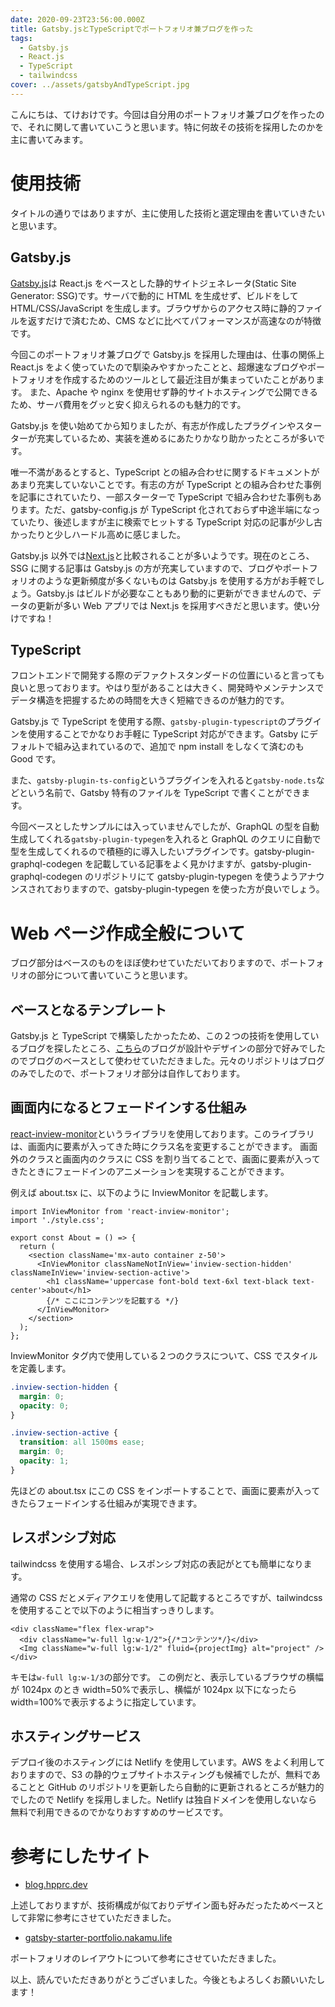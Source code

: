 ```yaml
---
date: 2020-09-23T23:56:00.000Z
title: Gatsby.jsとTypeScriptでポートフォリオ兼ブログを作った
tags:
  - Gatsby.js
  - React.js
  - TypeScript
  - tailwindcss
cover: ../assets/gatsbyAndTypeScript.jpg
---
```


こんにちは、てけおけです。今回は自分用のポートフォリオ兼ブログを作ったので、それに関して書いていこうと思います。特に何故その技術を採用したのかを主に書いてみます。

# 使用技術

タイトルの通りではありますが、主に使用した技術と選定理由を書いていきたいと思います。

## Gatsby.js

[Gatsby.js](https://www.gatsbyjs.com/)は React.js をベースとした静的サイトジェネレータ(Static Site Generator: SSG)です。サーバで動的に HTML を生成せず、ビルドをして HTML/CSS/JavaScript を生成します。ブラウザからのアクセス時に静的ファイルを返すだけで済むため、CMS などに比べてパフォーマンスが高速なのが特徴です。

今回このポートフォリオ兼ブログで Gatsby.js を採用した理由は、仕事の関係上 React.js をよく使っていたので馴染みやすかったことと、超爆速なブログやポートフォリオを作成するためのツールとして最近注目が集まっていたことがあります。
また、Apache や nginx を使用せず静的サイトホスティングで公開できるため、サーバ費用をグッと安く抑えられるのも魅力的です。

Gatsby.js を使い始めてから知りましたが、有志が作成したプラグインやスターターが充実しているため、実装を進めるにあたりかなり助かったところが多いです。

唯一不満があるとすると、TypeScript との組み合わせに関するドキュメントがあまり充実していないことです。有志の方が TypeScript との組み合わせた事例を記事にされていたり、一部スターターで TypeScript で組み合わせた事例もあります。ただ、gatsby-config.js が TypeScript 化されておらず中途半端になっていたり、後述しますが主に検索でヒットする TypeScript 対応の記事が少し古かったりと少しハードル高めに感じました。

Gatsby.js 以外では[Next.js](https://nextjs.org/)と比較されることが多いようです。現在のところ、SSG に関する記事は Gatsby.js の方が充実していますので、ブログやポートフォリオのような更新頻度が多くないものは Gatsby.js を使用する方がお手軽でしょう。Gatsby.js はビルドが必要なこともあり動的に更新ができませんので、データの更新が多い Web アプリでは Next.js を採用すべきだと思います。使い分けですね！

## TypeScript

フロントエンドで開発する際のデファクトスタンダードの位置にいると言っても良いと思っております。やはり型があることは大きく、開発時やメンテナンスでデータ構造を把握するための時間を大きく短縮できるのが魅力的です。

Gatsby.js で TypeScript を使用する際、`gatsby-plugin-typescript`のプラグインを使用することでかなりお手軽に TypeScript 対応ができます。Gatsby にデフォルトで組み込まれているので、追加で npm install をしなくて済むのも Good です。

また、`gatsby-plugin-ts-config`というプラグインを入れると`gatsby-node.ts`などという名前で、Gatsby 特有のファイルを TypeScript で書くことができます。

今回ベースとしたサンプルには入っていませんでしたが、GraphQL の型を自動生成してくれる`gatsby-plugin-typegen`を入れると GraphQL のクエリに自動で型を生成してくれるので積極的に導入したいプラグインです。gatsby-plugin-graphql-codegen を記載している記事をよく見かけますが、gatsby-plugin-graphql-codegen のリポジトリにて gatsby-plugin-typegen を使うようアナウンスされておりますので、gatsby-plugin-typegen を使った方が良いでしょう。

# Web ページ作成全般について

ブログ部分はベースのものをほぼ使わせていただいておりますので、ポートフォリオの部分について書いていこうと思います。

## ベースとなるテンプレート

Gatsby.js と TypeScript で構築したかったため、この２つの技術を使用しているブログを探したところ、[こちら](https://blog.hpprc.dev)のブログが設計やデザインの部分で好みでしたのでブログのベースとして使わせていただきました。元々のリポジトリはブログのみでしたので、ポートフォリオ部分は自作しております。

## 画面内になるとフェードインする仕組み

[react-inview-monitor](https://github.com/snipsco/react-inview-monitor)というライブラリを使用しております。このライブラリは、画面内に要素が入ってきた時にクラス名を変更することができます。
画面外のクラスと画面内のクラスに CSS を割り当てることで、画面に要素が入ってきたときにフェードインのアニメーションを実現することができます。

例えば about.tsx に、以下のように InviewMonitor を記載します。

```tsx:title=about.tsx
import InViewMonitor from 'react-inview-monitor';
import './style.css';

export const About = () => {
  return (
    <section className='mx-auto container z-50'>
      <InViewMonitor classNameNotInView='inview-section-hidden' classNameInView='inview-section-active'>
        <h1 className='uppercase font-bold text-6xl text-black text-center'>about</h1>
        {/* ここにコンテンツを記載する */}
      </InViewMonitor>
    </section>
  );
};
```

InviewMonitor タグ内で使用している２つのクラスについて、CSS でスタイルを定義します。

```css:title=style.css
.inview-section-hidden {
  margin: 0;
  opacity: 0;
}

.inview-section-active {
  transition: all 1500ms ease;
  margin: 0;
  opacity: 1;
}
```

先ほどの about.tsx にこの CSS をインポートすることで、画面に要素が入ってきたらフェードインする仕組みが実現できます。

## レスポンシブ対応

tailwindcss を使用する場合、レスポンシブ対応の表記がとても簡単になります。

通常の CSS だとメディアクエリを使用して記載するところですが、tailwindcss を使用することで以下のように相当すっきりします。

```
<div className="flex flex-wrap">
  <div className="w-full lg:w-1/2">{/*コンテンツ*/}</div>
  <Img className="w-full lg:w-1/2" fluid={projectImg} alt="project" />
</div>
```

キモは`w-full lg:w-1/3`の部分です。
この例だと、表示しているブラウザの横幅が 1024px のとき width=50%で表示し、横幅が 1024px 以下になったら width=100%で表示するように指定しています。

## ホスティングサービス

デプロイ後のホスティングには Netlify を使用しています。AWS をよく利用しておりますので、S3 の静的ウェブサイトホスティングも候補でしたが、無料であることと GitHub のリポジトリを更新したら自動的に更新されるところが魅力的でしたので Netlify を採用しました。Netlify は独自ドメインを使用しないなら無料で利用できるのでかなりおすすめのサービスです。

<!--
## 使用しているプラグイン

- gatsby-plugin-mdx

マークダウンを拡張した MDX ファイルを使用し、マークダウンの中で import 文が使えたり、コンポーネントが使えるようにするためのプラグインです。このプラグイン単体を使うというより、以下のプラグインを使うために入れているといった感じです。

- gatsby-remark-autolink-headers

マークダウンで記載したで記載した見出し要素は通常そのまま HTML に変換されるだけですが、このプラグインを導入すると変換する際に id 属性を入れてくれます。

- gatsby-remark-external-links

-->

# 参考にしたサイト

- [blog.hpprc.dev](https://blog.hpprc.dev)

上述しておりますが、技術構成が似ておりデザイン面も好みだったためベースとして非常に参考にさせていただきました。

- [gatsby-starter-portfolio.nakamu.life](https://gatsby-starter-portfolio.nakamu.life)

ポートフォリオのレイアウトについて参考にさせていただきました。

以上、読んでいただきありがとうございました。今後ともよろしくお願いいたします！

